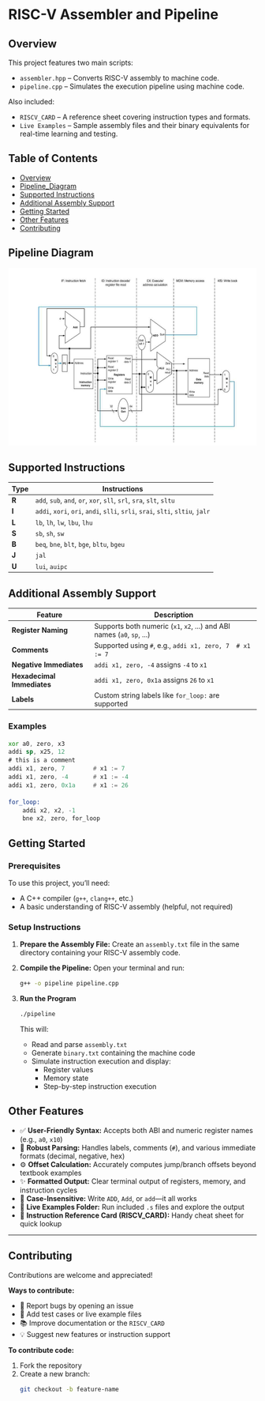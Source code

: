 # RISC-V Assembler and Pipeline

## Overview
This project features two main scripts:
- `assembler.hpp` – Converts RISC-V assembly to machine code.
- `pipeline.cpp` – Simulates the execution pipeline using machine code.

Also included:
- `RISCV_CARD` – A reference sheet covering instruction types and formats.
- `Live Examples` – Sample assembly files and their binary equivalents for real-time learning and testing.

## Table of Contents
- [Overview](#overview)
- [Pipeline_Diagram](#pipeline-diagram)
- [Supported Instructions](#supported-instructions)
- [Additional Assembly Support](#additional-assembly-support)
- [Getting Started](#getting-started)
- [Other Features](#other-features)
- [Contributing](#contributing)

## Pipeline Diagram
<img src = "Live Example/Screenshot 2025-06-07 204653.png" height="360px" />

## Supported Instructions

| Type   | Instructions |
|--------|--------------|
| **R**  | `add`, `sub`, `and`, `or`, `xor`, `sll`, `srl`, `sra`, `slt`, `sltu` |
| **I**  | `addi`, `xori`, `ori`, `andi`, `slli`, `srli`, `srai`, `slti`, `sltiu`, `jalr` |
| **L**  | `lb`, `lh`, `lw`, `lbu`, `lhu` |
| **S**  | `sb`, `sh`, `sw` |
| **B**  | `beq`, `bne`, `blt`, `bge`, `bltu`, `bgeu` |
| **J**  | `jal` |
| **U**  | `lui`, `auipc` |

## Additional Assembly Support

| Feature | Description |
|--------|-------------|
| **Register Naming** | Supports both numeric (`x1`, `x2`, ...) and ABI names (`a0`, `sp`, ...) |
| **Comments** | Supported using `#`, e.g., `addi x1, zero, 7  # x1 := 7` |
| **Negative Immediates** | `addi x1, zero, -4` assigns `-4` to `x1` |
| **Hexadecimal Immediates** | `addi x1, zero, 0x1a` assigns `26` to `x1` |
| **Labels** | Custom string labels like `for_loop:` are supported |

### Examples
```asm
xor a0, zero, x3
addi sp, x25, 12
# this is a comment
addi x1, zero, 7        # x1 := 7
addi x1, zero, -4       # x1 := -4
addi x1, zero, 0x1a     # x1 := 26

for_loop:
    addi x2, x2, -1
    bne x2, zero, for_loop
```

## Getting Started

### Prerequisites
To use this project, you’ll need:
- A C++ compiler (`g++`, `clang++`, etc.)
- A basic understanding of RISC-V assembly (helpful, not required)

### Setup Instructions

1. **Prepare the Assembly File:**
   Create an `assembly.txt` file in the same directory containing your RISC-V assembly code.

2. **Compile the Pipeline:**
   Open your terminal and run:
   ```bash
   g++ -o pipeline pipeline.cpp
   ```
3. **Run the Program**
   ```bash
   ./pipeline
   ```
   This will:
    - Read and parse `assembly.txt`
    - Generate `binary.txt` containing the machine code
    - Simulate instruction execution and display:
      - Register values
      - Memory state
      - Step-by-step instruction execution
## Other Features

- ✅ **User-Friendly Syntax:** Accepts both ABI and numeric register names (e.g., `a0`, `x10`)
- 🧠 **Robust Parsing:** Handles labels, comments (`#`), and various immediate formats (decimal, negative, hex)
- ⚙️ **Offset Calculation:** Accurately computes jump/branch offsets beyond textbook examples
- ✨ **Formatted Output:** Clear terminal output of registers, memory, and instruction cycles
- 🔡 **Case-Insensitive:** Write `ADD`, `Add`, or `add`—it all works
- 📁 **Live Examples Folder:** Run included `.s` files and explore the output
- 📝 **Instruction Reference Card (RISCV_CARD):** Handy cheat sheet for quick lookup

---

## Contributing

Contributions are welcome and appreciated!

**Ways to contribute:**
- 🐛 Report bugs by opening an issue
- 🧪 Add test cases or live example files
- 📚 Improve documentation or the `RISCV_CARD`
- 💡 Suggest new features or instruction support

**To contribute code:**
1. Fork the repository
2. Create a new branch:
   ```bash
   git checkout -b feature-name
   ```

